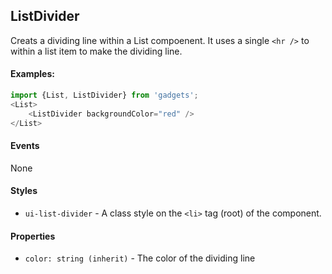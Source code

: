 <a name="module_ListDivider"></a>

## ListDivider
Creats a dividing line within a List compoenent.  It uses a single `<hr />`
to within a list item to make the dividing line.

#### Examples:

```javascript
import {List, ListDivider} from 'gadgets';
<List>
    <ListDivider backgroundColor="red" />
</List>
```

#### Events
None

#### Styles
- `ui-list-divider` - A class style on the `<li>` tag (root) of the
component.

#### Properties
- `color: string (inherit)` - The color of the dividing line

